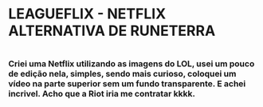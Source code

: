 <H1>LEAGUEFLIX - NETFLIX ALTERNATIVA DE RUNETERRA <H1>
<h3>Criei uma Netflix utilizando as imagens do LOL, usei um pouco de edição nela, simples, sendo mais curioso, coloquei um vídeo na parte superior sem um fundo transparente. E achei incrivel. Acho que a Riot iria me contratar kkkk.
